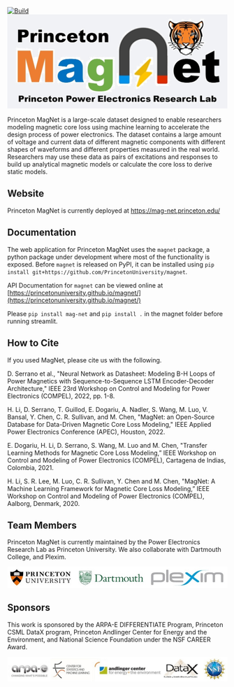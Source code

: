 [![Build](https://github.com/PrincetonUniversity/magnet/actions/workflows/main.yml/badge.svg)](https://github.com/PrincetonUniversity/magnet/actions/workflows/main.yml)
![MagNet Logo](app/img/magnetlogo.jpg)

Princeton MagNet is a large-scale dataset designed to enable researchers modeling magnetic core loss using machine learning to accelerate the design process of power electronics. The dataset contains a large amount of voltage and current data of different magnetic components with different shapes of waveforms and different properties measured in the real world. Researchers may use these data as pairs of excitations and responses to build up analytical magnetic models or calculate the core loss to derive static models.

## Website

Princeton MagNet is currently deployed at https://mag-net.princeton.edu/

## Documentation

The web application for Princeton MagNet uses the `magnet` package, a python package under development where most of
the functionality is exposed. Before `magnet` is released on PyPI, it can be installed using
`pip install git+https://github.com/PrincetonUniversity/magnet`.

API Documentation for `magnet` can be viewed online at [https://princetonuniversity.github.io/magnet/](https://princetonuniversity.github.io/magnet/)

Please `pip install mag-net` and `pip install .` in the magnet folder before running streamlit.

## How to Cite

If you used MagNet, please cite us with the following.

D. Serrano et al., "Neural Network as Datasheet: Modeling B-H Loops of Power Magnetics with Sequence-to-Sequence LSTM Encoder-Decoder Architecture," IEEE 23rd Workshop on Control and Modeling for Power Electronics (COMPEL), 2022, pp. 1-8.

H. Li, D. Serrano, T. Guillod, E. Dogariu, A. Nadler, S. Wang, M. Luo, V. Bansal, Y. Chen, C. R. Sullivan, and M. Chen, "MagNet: an Open-Source Database for Data-Driven Magnetic Core Loss Modeling," IEEE Applied Power Electronics Conference (APEC), Houston, 2022.

E. Dogariu, H. Li, D. Serrano, S. Wang, M. Luo and M. Chen, "Transfer Learning Methods for Magnetic Core Loss Modeling,” IEEE Workshop on Control and Modeling of Power Electronics (COMPEL), Cartagena de Indias, Colombia, 2021.

H. Li, S. R. Lee, M. Luo, C. R. Sullivan, Y. Chen and M. Chen, "MagNet: A Machine Learning Framework for Magnetic Core Loss Modeling,” IEEE Workshop on Control and Modeling of Power Electronics (COMPEL), Aalborg, Denmark, 2020.

## Team Members

Princeton MagNet is currently maintained by the Power Electronics Research Lab as Princeton University. We also collaborate with Dartmouth College, and Plexim.

![MagNet Team](app/img/magnetteam.jpg)

## Sponsors

This work is sponsored by the ARPA-E DIFFERENTIATE Program, Princeton CSML DataX program, Princeton Andlinger Center for Energy and the Environment, and National Science Foundation under the NSF CAREER Award. 

![MagNet Sponsor](app/img/sponsor.jpg)
